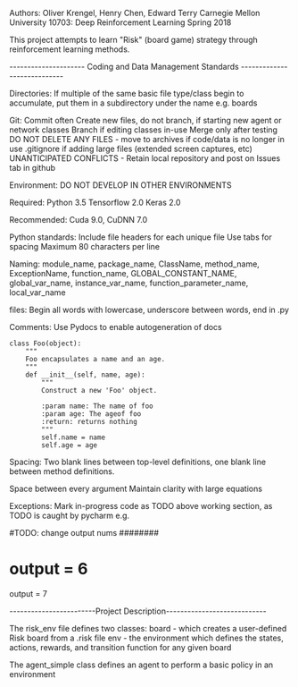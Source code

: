 Authors: Oliver Krengel, Henry Chen, Edward Terry
Carnegie Mellon University
10703: Deep Reinforcement Learning
Spring 2018


This project attempts to learn "Risk" (board game) strategy through reinforcement learning methods.  



--------------------- Coding and Data Management Standards ----------------------------

Directories: 
If multiple of the same basic file type/class begin to accumulate, put them in a subdirectory under the name <class> e.g. boards


Git: 
Commit often
Create new files, do not branch, if starting new agent or network classes
Branch if editing classes in-use
Merge only after testing
DO NOT DELETE ANY FILES - move to archives if code/data is no longer in use
.gitignore if adding large files (extended screen captures, etc)
UNANTICIPATED CONFLICTS - Retain local repository and post on Issues tab in github


Environment:
DO NOT DEVELOP IN OTHER ENVIRONMENTS

Required:
Python 3.5
Tensorflow 2.0
Keras 2.0 

Recommended:
Cuda 9.0, CuDNN 7.0


Python standards:
Include file headers for each unique file
Use tabs for spacing
Maximum 80 characters per line

Naming: 
module_name, package_name, ClassName, method_name, ExceptionName, function_name, GLOBAL_CONSTANT_NAME, 
global_var_name, instance_var_name, function_parameter_name, local_var_name

files:
Begin all words with lowercase, underscore between words, end in .py

Comments:
Use Pydocs to enable autogeneration of docs 
```[python]
class Foo(object):
    """
    Foo encapsulates a name and an age.
    """
    def __init__(self, name, age):
        """
        Construct a new 'Foo' object.

        :param name: The name of foo
        :param age: The ageof foo
        :return: returns nothing
        """
        self.name = name
        self.age = age
```


Spacing:
Two blank lines between top-level definitions, one blank line between method definitions.

Space between every argument
Maintain clarity with large equations

Exceptions:
Mark in-progress code as TODO above working section, as TODO is caught by pycharm 
e.g.

#TODO: change output nums ########
# output = 6
output = 7



------------------------Project Description----------------------------

The risk_env file defines two classes:
board - which creates a user-defined Risk board from a .risk file
env - the environment which defines the states, actions, rewards, and transition function for any given board

The agent_simple class defines an agent to perform a basic policy in an environment

